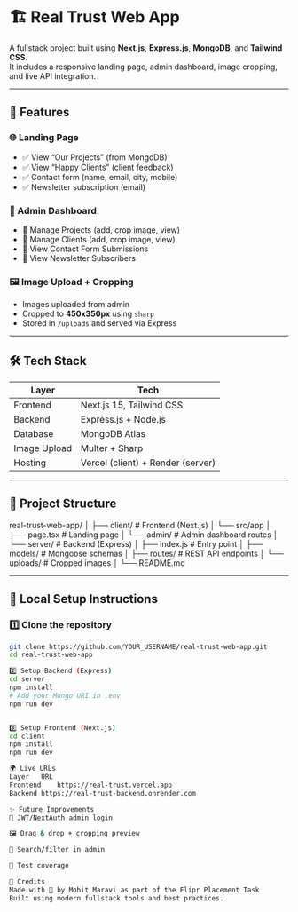 # 🏗️ Real Trust Web App

A fullstack project built using **Next.js**, **Express.js**, **MongoDB**, and **Tailwind CSS**.  
It includes a responsive landing page, admin dashboard, image cropping, and live API integration.

---

## 🚀 Features

### 🌐 Landing Page
- ✅ View “Our Projects” (from MongoDB)
- ✅ View “Happy Clients” (client feedback)
- ✅ Contact form (name, email, city, mobile)
- ✅ Newsletter subscription (email)

### 🔐 Admin Dashboard
- 🔧 Manage Projects (add, crop image, view)
- 🔧 Manage Clients (add, crop image, view)
- 📩 View Contact Form Submissions
- 📨 View Newsletter Subscribers

### 🖼️ Image Upload + Cropping
- Images uploaded from admin
- Cropped to **450x350px** using `sharp`
- Stored in `/uploads` and served via Express

---

## 🛠️ Tech Stack

| Layer        | Tech               |
|--------------|--------------------|
| Frontend     | Next.js 15, Tailwind CSS |
| Backend      | Express.js + Node.js |
| Database     | MongoDB Atlas      |
| Image Upload | Multer + Sharp     |
| Hosting      | Vercel (client) + Render (server) |

---

## 📁 Project Structure

real-trust-web-app/
│
├── client/ # Frontend (Next.js)
│ └── src/app
│ ├── page.tsx # Landing page
│ └── admin/ # Admin dashboard routes
│
├── server/ # Backend (Express)
│ ├── index.js # Entry point
│ ├── models/ # Mongoose schemas
│ ├── routes/ # REST API endpoints
│ └── uploads/ # Cropped images
│
└── README.md


---

## 🔧 Local Setup Instructions

### 1️⃣ Clone the repository

```bash
git clone https://github.com/YOUR_USERNAME/real-trust-web-app.git
cd real-trust-web-app

2️⃣ Setup Backend (Express)
cd server
npm install
# Add your Mongo URI in .env
npm run dev


3️⃣ Setup Frontend (Next.js)
cd client
npm install
npm run dev

🌍 Live URLs
Layer	URL
Frontend	https://real-trust.vercel.app
Backend	https://real-trust-backend.onrender.com

✨ Future Improvements
🔐 JWT/NextAuth admin login

🖼️ Drag & drop + cropping preview

🔎 Search/filter in admin

🧪 Test coverage

🤝 Credits
Made with 💙 by Mohit Maravi as part of the Flipr Placement Task
Built using modern fullstack tools and best practices.
